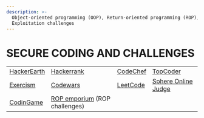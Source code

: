 ```yaml
---
description: >-
  Object-oriented programming (OOP), Return-oriented programming (ROP), and
  Exploitation challenges
---
```


# SECURE CODING AND CHALLENGES

|                                             |                                                           |                                       |                                             |
| ------------------------------------------- | --------------------------------------------------------- | ------------------------------------- | ------------------------------------------- |
| [HackerEarth](https://www.hackerearth.com/) | [Hackerrank](https://www.hackerrank.com/)                 | [CodeChef](https://www.codechef.com/) | [TopCoder](https://www.topcoder.com/)       |
| [Exercism](https://exercism.io/)            | [Codewars](https://www.codewars.com/)                     | [LeetCode](https://leetcode.com/)     | [Sphere Online Judge](http://www.spoj.com/) |
| [CodinGame](https://www.codingame.com/)     | [ROP emporium](https://ropemporium.com/) (ROP challenges) |                                       |                                             |
